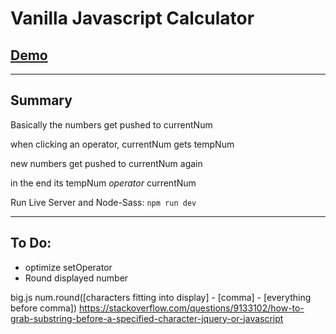 # Vanilla Javascript Calculator

## [Demo](https://nchlsschndr.github.io/calculator)
---

## Summary

Basically the numbers get pushed to currentNum

when clicking an operator, currentNum gets tempNum

new numbers get pushed to currentNum again

in the end its tempNum *operator* currentNum

Run Live Server and Node-Sass: `npm run dev`

---

## To Do:

- optimize setOperator
- Round displayed number

big.js num.round([characters fitting into display] - [comma] - [everything before comma])
https://stackoverflow.com/questions/9133102/how-to-grab-substring-before-a-specified-character-jquery-or-javascript